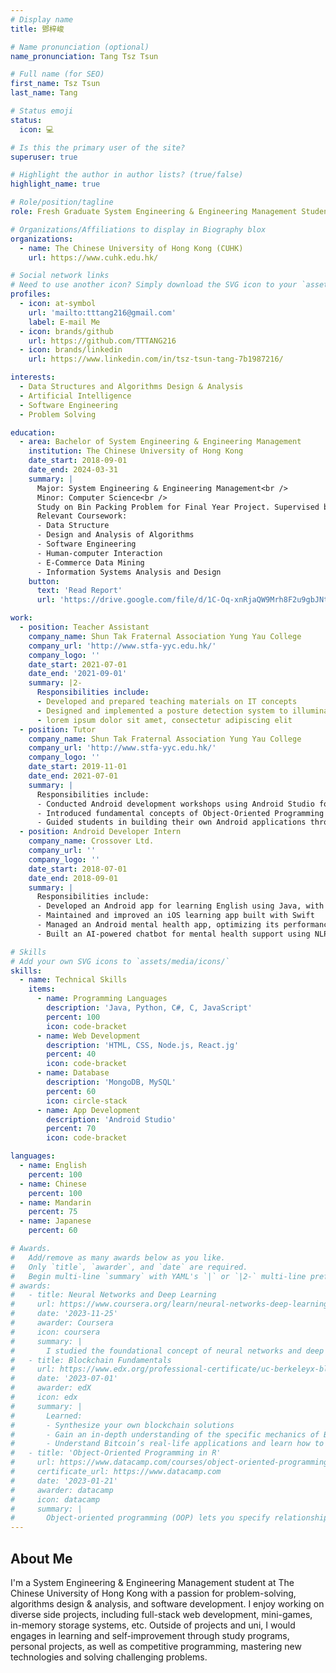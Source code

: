 ```yaml
---
# Display name
title: 鄧梓峻

# Name pronunciation (optional)
name_pronunciation: Tang Tsz Tsun

# Full name (for SEO)
first_name: Tsz Tsun
last_name: Tang

# Status emoji
status:
  icon: 💻

# Is this the primary user of the site?
superuser: true

# Highlight the author in author lists? (true/false)
highlight_name: true

# Role/position/tagline
role: Fresh Graduate System Engineering & Engineering Management Student at CUHK

# Organizations/Affiliations to display in Biography blox
organizations:
  - name: The Chinese University of Hong Kong (CUHK)
    url: https://www.cuhk.edu.hk/

# Social network links
# Need to use another icon? Simply download the SVG icon to your `assets/media/icons/` folder.
profiles:
  - icon: at-symbol
    url: 'mailto:tttang216@gmail.com'
    label: E-mail Me
  - icon: brands/github
    url: https://github.com/TTTANG216
  - icon: brands/linkedin
    url: https://www.linkedin.com/in/tsz-tsun-tang-7b1987216/

interests:
  - Data Structures and Algorithms Design & Analysis
  - Artificial Intelligence
  - Software Engineering
  - Problem Solving

education:
  - area: Bachelor of System Engineering & Engineering Management
    institution: The Chinese University of Hong Kong
    date_start: 2018-09-01
    date_end: 2024-03-31
    summary: |
      Major: System Engineering & Engineering Management<br />
      Minor: Computer Science<br />
      Study on Bin Packing Problem for Final Year Project. Supervised by [Dr. Ng Chi-Kong Kevin](https://www1.se.cuhk.edu.hk/~ckng/). <br />
      Relevant Coursework:
      - Data Structure
      - Design and Analysis of Algorithms
      - Software Engineering 
      - Human-computer Interaction
      - E-Commerce Data Mining
      - Information Systems Analysis and Design
    button:
      text: 'Read Report'
      url: 'https://drive.google.com/file/d/1C-Oq-xnRjaQW9Mrh8F2u9gbJNtbDhxpq/view?usp=sharing'

work:
  - position: Teacher Assistant
    company_name: Shun Tak Fraternal Association Yung Yau College
    company_url: 'http://www.stfa-yyc.edu.hk/'
    company_logo: ''
    date_start: 2021-07-01
    date_end: '2021-09-01'
    summary: |2-
      Responsibilities include:
      - Developed and prepared teaching materials on IT concepts
      - Designed and implemented a posture detection system to illuminate an IoT-powered prop
      - lorem ipsum dolor sit amet, consectetur adipiscing elit
  - position: Tutor
    company_name: Shun Tak Fraternal Association Yung Yau College
    company_url: 'http://www.stfa-yyc.edu.hk/'
    company_logo: ''
    date_start: 2019-11-01
    date_end: 2021-07-01
    summary: |
      Responsibilities include:
      - Conducted Android development workshops using Android Studio for secondary school students
      - Introduced fundamental concepts of Object-Oriented Programming (OOP) and database management to students
      - Guided students in building their own Android applications through hands-on coding exercises
  - position: Android Developer Intern
    company_name: Crossover Ltd.
    company_url: ''
    company_logo: ''
    date_start: 2018-07-01
    date_end: 2018-09-01
    summary: |
      Responsibilities include:
      - Developed an Android app for learning English using Java, with multilingual support and a MySQL-PHP database
      - Maintained and improved an iOS learning app built with Swift
      - Managed an Android mental health app, optimizing its performance in Java
      - Built an AI-powered chatbot for mental health support using NLP and Neural Networks

# Skills
# Add your own SVG icons to `assets/media/icons/`
skills:
  - name: Technical Skills
    items:
      - name: Programming Languages
        description: 'Java, Python, C#, C, JavaScript'
        percent: 100
        icon: code-bracket
      - name: Web Development
        description: 'HTML, CSS, Node.js, React.jg'
        percent: 40
        icon: code-bracket
      - name: Database
        description: 'MongoDB, MySQL'
        percent: 60
        icon: circle-stack
      - name: App Development
        description: 'Android Studio'
        percent: 70
        icon: code-bracket

languages:
  - name: English
    percent: 100
  - name: Chinese
    percent: 100
  - name: Mandarin
    percent: 75
  - name: Japanese
    percent: 60

# Awards.
#   Add/remove as many awards below as you like.
#   Only `title`, `awarder`, and `date` are required.
#   Begin multi-line `summary` with YAML's `|` or `|2-` multi-line prefix and indent 2 spaces below.
# awards:
#   - title: Neural Networks and Deep Learning
#     url: https://www.coursera.org/learn/neural-networks-deep-learning
#     date: '2023-11-25'
#     awarder: Coursera
#     icon: coursera
#     summary: |
#       I studied the foundational concept of neural networks and deep learning. By the end, I was familiar with the significant technological trends driving the rise of deep learning; build, train, and apply fully connected deep neural networks; implement efficient (vectorized) neural networks; identify key parameters in a neural network’s architecture; and apply deep learning to your own applications.
#   - title: Blockchain Fundamentals
#     url: https://www.edx.org/professional-certificate/uc-berkeleyx-blockchain-fundamentals
#     date: '2023-07-01'
#     awarder: edX
#     icon: edx
#     summary: |
#       Learned:
#       - Synthesize your own blockchain solutions
#       - Gain an in-depth understanding of the specific mechanics of Bitcoin
#       - Understand Bitcoin’s real-life applications and learn how to attack and destroy Bitcoin, Ethereum, smart contracts and Dapps, and alternatives to Bitcoin’s Proof-of-Work consensus algorithm
#   - title: 'Object-Oriented Programming in R'
#     url: https://www.datacamp.com/courses/object-oriented-programming-with-s3-and-r6-in-r
#     certificate_url: https://www.datacamp.com
#     date: '2023-01-21'
#     awarder: datacamp
#     icon: datacamp
#     summary: |
#       Object-oriented programming (OOP) lets you specify relationships between functions and the objects that they can act on, helping you manage complexity in your code. This is an intermediate level course, providing an introduction to OOP, using the S3 and R6 systems. S3 is a great day-to-day R programming tool that simplifies some of the functions that you write. R6 is especially useful for industry-specific analyses, working with web APIs, and building GUIs.
---
```


## About Me

I'm a System Engineering & Engineering Management student at The Chinese University of Hong Kong with a passion for problem-solving, algorithms design & analysis, and software development. I enjoy working on diverse side projects, including full-stack web development, mini-games, in-memory storage systems, etc. Outside of projects and uni, I would engages in learning and self-improvement through study programs, personal projects, as well as competitive programming, mastering new technologies and solving challenging problems.

